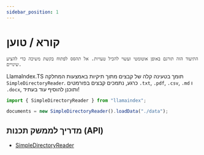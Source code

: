 ```yaml
---
sidebar_position: 1
---
```


# קורא / טוען

`התיעוד הזה תורגם באופן אוטומטי ועשוי להכיל טעויות. אל תהסס לפתוח בקשת משיכה כדי להציע שינויים.`

LlamaIndex.TS תומך בטעינה קלה של קבצים מתוך תיקיות באמצעות המחלקה `SimpleDirectoryReader`. כרגע, נתמכים קבצים בפורמטים `.txt`, `.pdf`, `.csv`, `.md` ו `.docx`, ותוכנן להוסיף עוד בעתיד!

```typescript
import { SimpleDirectoryReader } from "llamaindex";

documents = new SimpleDirectoryReader().loadData("./data");
```

## מדריך לממשק תכנות (API)

- [SimpleDirectoryReader](../../api/classes/SimpleDirectoryReader.md)
